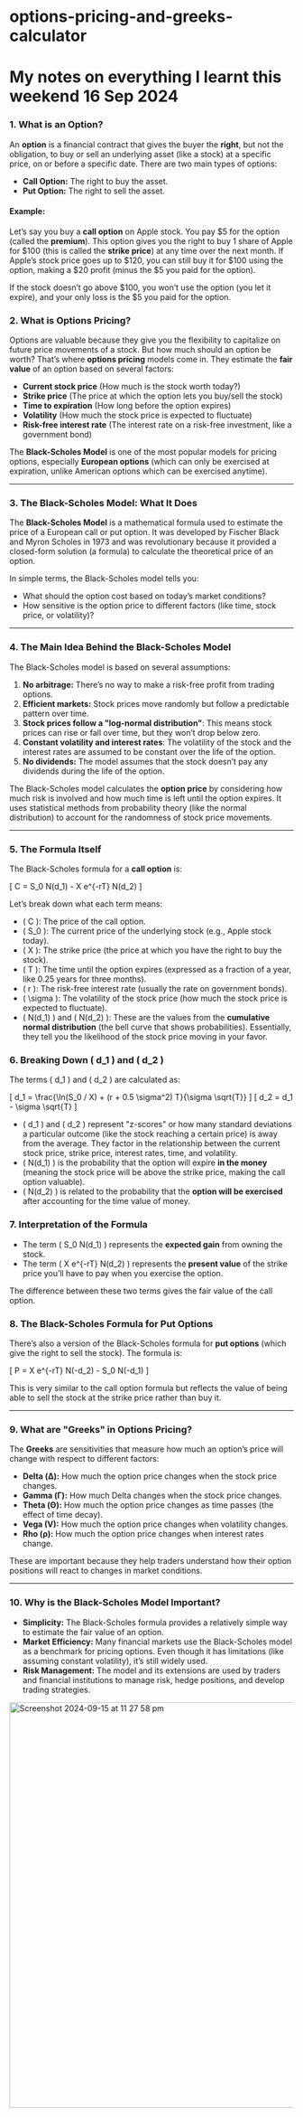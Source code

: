 # options-pricing-and-greeks-calculator
# My notes on everything I learnt this weekend 16 Sep 2024 

### **1. What is an Option?**

An **option** is a financial contract that gives the buyer the **right**, but not the obligation, to buy or sell an underlying asset (like a stock) at a specific price, on or before a specific date. There are two main types of options:
- **Call Option:** The right to buy the asset.
- **Put Option:** The right to sell the asset.

#### Example:
Let’s say you buy a **call option** on Apple stock. You pay $5 for the option (called the **premium**). This option gives you the right to buy 1 share of Apple for $100 (this is called the **strike price**) at any time over the next month. If Apple’s stock price goes up to $120, you can still buy it for $100 using the option, making a $20 profit (minus the $5 you paid for the option).

If the stock doesn’t go above $100, you won’t use the option (you let it expire), and your only loss is the $5 you paid for the option.

### **2. What is Options Pricing?**

Options are valuable because they give you the flexibility to capitalize on future price movements of a stock. But how much should an option be worth? That’s where **options pricing** models come in. They estimate the **fair value** of an option based on several factors:
- **Current stock price** (How much is the stock worth today?)
- **Strike price** (The price at which the option lets you buy/sell the stock)
- **Time to expiration** (How long before the option expires)
- **Volatility** (How much the stock price is expected to fluctuate)
- **Risk-free interest rate** (The interest rate on a risk-free investment, like a government bond)

The **Black-Scholes Model** is one of the most popular models for pricing options, especially **European options** (which can only be exercised at expiration, unlike American options which can be exercised anytime).

---

### **3. The Black-Scholes Model: What It Does**

The **Black-Scholes Model** is a mathematical formula used to estimate the price of a European call or put option. It was developed by Fischer Black and Myron Scholes in 1973 and was revolutionary because it provided a closed-form solution (a formula) to calculate the theoretical price of an option.

In simple terms, the Black-Scholes model tells you:
- What should the option cost based on today’s market conditions?
- How sensitive is the option price to different factors (like time, stock price, or volatility)?

---

### **4. The Main Idea Behind the Black-Scholes Model**

The Black-Scholes model is based on several assumptions:
1. **No arbitrage:** There’s no way to make a risk-free profit from trading options.
2. **Efficient markets:** Stock prices move randomly but follow a predictable pattern over time.
3. **Stock prices follow a "log-normal distribution"**: This means stock prices can rise or fall over time, but they won’t drop below zero.
4. **Constant volatility and interest rates**: The volatility of the stock and the interest rates are assumed to be constant over the life of the option.
5. **No dividends:** The model assumes that the stock doesn’t pay any dividends during the life of the option.

The Black-Scholes model calculates the **option price** by considering how much risk is involved and how much time is left until the option expires. It uses statistical methods from probability theory (like the normal distribution) to account for the randomness of stock price movements.

---

### **5. The Formula Itself**

The Black-Scholes formula for a **call option** is:

\[
C = S_0 N(d_1) - X e^{-rT} N(d_2)
\]

Let’s break down what each term means:
- \( C \): The price of the call option.
- \( S_0 \): The current price of the underlying stock (e.g., Apple stock today).
- \( X \): The strike price (the price at which you have the right to buy the stock).
- \( T \): The time until the option expires (expressed as a fraction of a year, like 0.25 years for three months).
- \( r \): The risk-free interest rate (usually the rate on government bonds).
- \( \sigma \): The volatility of the stock price (how much the stock price is expected to fluctuate).
- \( N(d_1) \) and \( N(d_2) \): These are the values from the **cumulative normal distribution** (the bell curve that shows probabilities). Essentially, they tell you the likelihood of the stock price moving in your favor.

### **6. Breaking Down \( d_1 \) and \( d_2 \)**

The terms \( d_1 \) and \( d_2 \) are calculated as:

\[
d_1 = \frac{\ln(S_0 / X) + (r + 0.5 \sigma^2) T}{\sigma \sqrt{T}}
\]
\[
d_2 = d_1 - \sigma \sqrt{T}
\]

- \( d_1 \) and \( d_2 \) represent "z-scores" or how many standard deviations a particular outcome (like the stock reaching a certain price) is away from the average. They factor in the relationship between the current stock price, strike price, interest rates, time, and volatility.
- \( N(d_1) \) is the probability that the option will expire **in the money** (meaning the stock price will be above the strike price, making the call option valuable).
- \( N(d_2) \) is related to the probability that the **option will be exercised** after accounting for the time value of money.

### **7. Interpretation of the Formula**

- The term \( S_0 N(d_1) \) represents the **expected gain** from owning the stock.
- The term \( X e^{-rT} N(d_2) \) represents the **present value** of the strike price you’ll have to pay when you exercise the option.

The difference between these two terms gives the fair value of the call option.

### **8. The Black-Scholes Formula for Put Options**

There’s also a version of the Black-Scholes formula for **put options** (which give the right to sell the stock). The formula is:

\[
P = X e^{-rT} N(-d_2) - S_0 N(-d_1)
\]

This is very similar to the call option formula but reflects the value of being able to sell the stock at the strike price rather than buy it.

---

### **9. What are "Greeks" in Options Pricing?**

The **Greeks** are sensitivities that measure how much an option’s price will change with respect to different factors:
- **Delta (Δ):** How much the option price changes when the stock price changes.
- **Gamma (Γ):** How much Delta changes when the stock price changes.
- **Theta (Θ):** How much the option price changes as time passes (the effect of time decay).
- **Vega (V):** How much the option price changes when volatility changes.
- **Rho (ρ):** How much the option price changes when interest rates change.

These are important because they help traders understand how their option positions will react to changes in market conditions.

---

### **10. Why is the Black-Scholes Model Important?**

- **Simplicity:** The Black-Scholes formula provides a relatively simple way to estimate the fair value of an option.
- **Market Efficiency:** Many financial markets use the Black-Scholes model as a benchmark for pricing options. Even though it has limitations (like assuming constant volatility), it’s still widely used.
- **Risk Management:** The model and its extensions are used by traders and financial institutions to manage risk, hedge positions, and develop trading strategies.

<img width="718" alt="Screenshot 2024-09-15 at 11 27 58 pm" src="https://github.com/user-attachments/assets/5a080a3a-a70b-4331-8c6d-6d096647f9ec">
